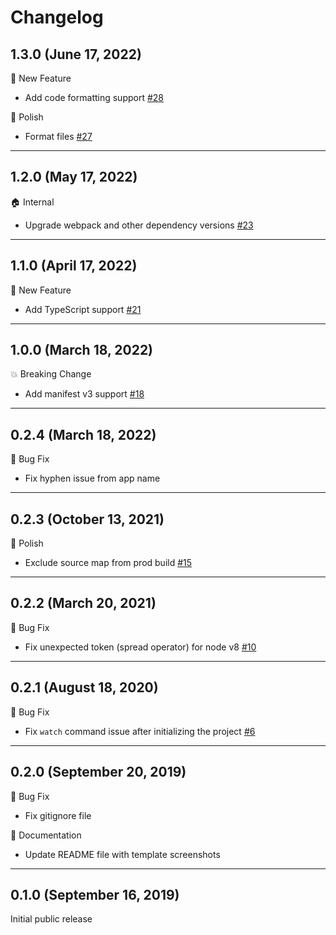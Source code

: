 # Changelog

## 1.3.0 (June 17, 2022)

🚀 New Feature
- Add code formatting support [#28](https://github.com/dutiyesh/chrome-extension-cli/pull/28)

💅 Polish
- Format files [#27](https://github.com/dutiyesh/chrome-extension-cli/pull/27)

---

## 1.2.0 (May 17, 2022)

🏠 Internal
- Upgrade webpack and other dependency versions [#23](https://github.com/dutiyesh/chrome-extension-cli/pull/23)

---

## 1.1.0 (April 17, 2022)

🚀 New Feature
- Add TypeScript support [#21](https://github.com/dutiyesh/chrome-extension-cli/pull/21)

---

## 1.0.0 (March 18, 2022)

💥 Breaking Change
- Add manifest v3 support [#18](https://github.com/dutiyesh/chrome-extension-cli/pull/18)

---

## 0.2.4 (March 18, 2022)

🐛 Bug Fix
- Fix hyphen issue from app name

---

## 0.2.3 (October 13, 2021)

💅 Polish
- Exclude source map from prod build [#15](https://github.com/dutiyesh/chrome-extension-cli/pull/15)

---

## 0.2.2 (March 20, 2021)

🐛 Bug Fix
- Fix unexpected token (spread operator) for node v8 [#10](https://github.com/dutiyesh/chrome-extension-cli/pull/10)

---

## 0.2.1 (August 18, 2020)

🐛 Bug Fix
- Fix `watch` command issue after initializing the project [#6](https://github.com/dutiyesh/chrome-extension-cli/pull/6)

---

## 0.2.0 (September 20, 2019)

🐛 Bug Fix
- Fix gitignore file

📝 Documentation
- Update README file with template screenshots

---

## 0.1.0 (September 16, 2019)

Initial public release
